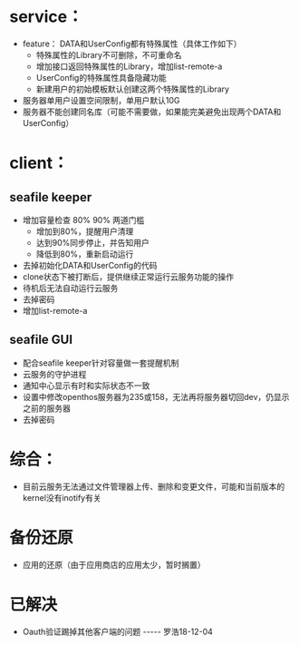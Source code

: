 # service：
  - feature： DATA和UserConfig都有特殊属性（具体工作如下）
    - 特殊属性的Library不可删除，不可重命名
    - 增加接口返回特殊属性的Library，增加list-remote-a
    - UserConfig的特殊属性具备隐藏功能
    - 新建用户的初始模板默认创建这两个特殊属性的Library
  - 服务器单用户设置空间限制，单用户默认10G
  - 服务器不能创建同名库（可能不需要做，如果能完美避免出现两个DATA和UserConfig）

# client：
## seafile keeper
  - 增加容量检查 80% 90% 两道门槛
    - 增加到80%，提醒用户清理
    - 达到90%同步停止，并告知用户
    - 降低到80%，重新启动运行
  - 去掉初始化DATA和UserConfig的代码
  - clone状态下被打断后，提供继续正常运行云服务功能的操作
  - 待机后无法自动运行云服务
  - 去掉密码
  - 增加list-remote-a
  
## seafile GUI
  - 配合seafile keeper针对容量做一套提醒机制
  - 云服务的守护进程
  - 通知中心显示有时和实际状态不一致
  - 设置中修改openthos服务器为235或158，无法再将服务器切回dev，仍显示之前的服务器
  - 去掉密码

# 综合：
  
  - 目前云服务无法通过文件管理器上传、删除和变更文件，可能和当前版本的kernel没有inotify有关

# 备份还原
  - 应用的还原（由于应用商店的应用太少，暂时搁置）
  
# 已解决
  - Oauth验证踢掉其他客户端的问题 ----- 罗浩18-12-04
